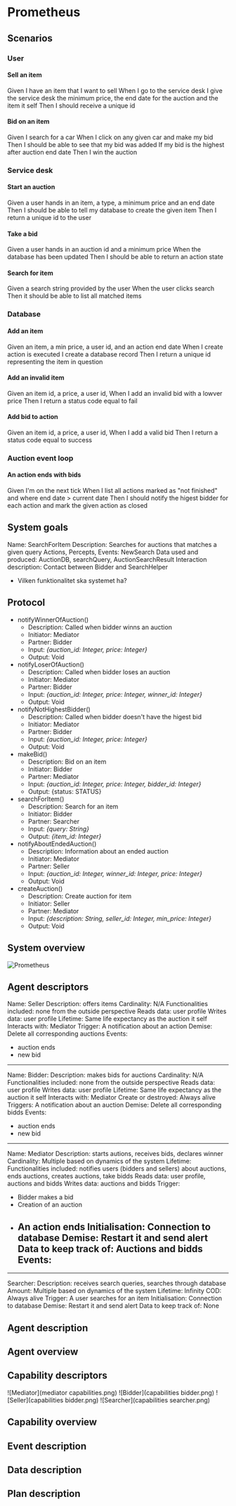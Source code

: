 # Prometheus

## Scenarios

### User

#### Sell an item

Given I have an item that I want to sell
When I go to the service desk I give the service desk
  the minimum price,
  the end date for the auction
  and the item it self
Then I should receive a unique id

#### Bid on an item

Given I search for a car
When I click on any given car and make my bid
Then I should be able to see that my bid was added
If my bid is the highest after auction end date
Then I win the auction

### Service desk

#### Start an auction

Given a user hands in 
  an item,
  a type,
  a minimum price
  and an end date
Then I should be able to tell my database to create the given item
Then I return a unique id to the user

#### Take a bid

Given a user hands in 
  an auction id
  and a minimum price
When the database has been updated
Then I should be able to return an action state

#### Search for item

Given a search string provided by the user
When the user clicks search
Then it should be able to list all matched items

### Database

#### Add an item

Given 
  an item,
  a min price,
  a user id,
  and an action end date
When I create action is executed I create a database record
Then I return a unique id representing the item in question

#### Add an invalid item

Given 
  an item id,
  a price,
  a user id,
When I add an invalid bid with a lowver price
Then I return a status code equal to fail

#### Add bid to action

Given 
  an item id,
  a price,
  a user id,
When I add a valid bid
Then I return a status code equal to success

### Auction event loop

#### An action ends with bids

Given I'm on the next tick
When I list all actions 
  marked as "not finished"
  and where end date > current date
Then I should 
  notify the higest bidder for each action
  and mark the given action as closed

  
## System goals

Name: SearchForItem
Description: Searches for auctions that matches a given query
Actions, Percepts, Events: NewSearch
Data used and produced: AuctionDB, searchQuery, AuctionSearchResult
Interaction description: Contact between Bidder and SearchHelper


- Vilken funktionalitet ska systemet ha?


## Protocol

- notifyWinnerOfAuction()
  - Description: Called when bidder winns an auction
  - Initiator: Mediator
  - Partner: Bidder
  - Input: *{auction_id: Integer, price: Integer}*
  - Output: Void
- notifyLoserOfAuction()
  - Description: Called when bidder loses an auction
  - Initiator: Mediator
  - Partner: Bidder
  - Input: *{auction_id: Integer, price: Integer, winner_id: Integer}*
  - Output: Void
- notifyNotHighestBidder()
  - Description: Called when bidder doesn't have the higest bid
  - Initiator: Mediator
  - Partner: Bidder
  - Input: *{auction_id: Integer, price: Integer}*
  - Output: Void
- makeBid()
  - Description: Bid on an item
  - Initiator: Bidder
  - Partner: Mediator
  - Input: *{auction_id: Integer, price: Integer, bidder_id: Integer}*
  - Output: {status: STATUS}
- searchForItem()
  - Description: Search for an item
  - Initiator: Bidder
  - Partner: Searcher
  - Input: *{query: String}*
  - Output: *{item_id: Integer}*
- notifyAboutEndedAuction()
  - Description: Information about an ended auction
  - Initiator: Mediator
  - Partner: Seller
  - Input: *{auction_id: Integer, winner_id: Integer, price: Integer}*
  - Output: Void
- createAuction()
  - Description: Create auction for item
  - Initiator: Seller
  - Partner: Mediator
  - Input: *{description: String, seller_id: Integer, min_price: Integer}*
  - Output: Void

## System overview

![Prometheus](prometheus.png)

## Agent descriptors

Name: Seller
Description: offers items
Cardinality: N/A
Functionalities included: none from the outside perspective
Reads data: user profile
Writes data: user profile
Lifetime: Same life expectancy as the auction it self
Interacts with: Mediator
Trigger: A notification about an action
Demise: Delete all corresponding auctions
Events:
  - auction ends
  - new bid

---

Name: Bidder:
Description: makes bids for auctions
Cardinality: N/A
Functionalities included: none from the outside perspective
Reads data: user profile
Writes data: user profile
Lifetime: Same life expectancy as the auction it self
Interacts with: Mediator
Create or destroyed: Always alive
Triggers: A notification about an auction
Demise: Delete all corresponding bidds
Events:
  - auction ends
  - new bid

---

Name: Mediator
Description: starts autions, receives bids, declares winner
Cardinality: Multiple based on dynamics of the system
Lifetime:
Functionalities included: notifies users (bidders and sellers) about auctions, ends auctions, creates auctions, take bidds
Reads data: user profile, auctions and bidds
Writes data: auctions and bidds
Trigger: 
  - Bidder makes a bid
  - Creation of an auction
  - An action ends
Initialisation: Connection to database
Demise: Restart it and send alert
Data to keep track of: Auctions and bidds
Events:
    - 
---

Searcher:
  Description: receives search queries, searches through database
  Amount: Multiple based on dynamics of the system
  Lifetime: Infinity
  COD: Always alive
  Trigger: A user searches for an item
  Initialisation: Connection to database
  Demise: Restart it and send alert
  Data to keep track of: None

## Agent description

## Agent overview

## Capability descriptors
![Mediator](mediator capabilities.png)
![Bidder](capabilities bidder.png)
![Seller](capabilities bidder.png)
![Searcher](capabilities searcher.png)
## Capability overview

## Event description

## Data description

## Plan description